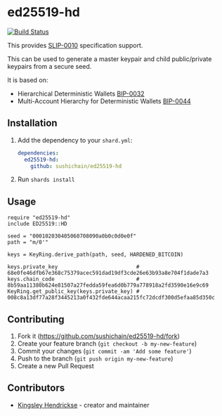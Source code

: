 # ed25519-hd

[![Build Status](https://travis-ci.org/SushiChain/ed25519-hd.svg?branch=master)](https://travis-ci.org/SushiChain/ed25519-hd)

This provides [SLIP-0010](https://github.com/satoshilabs/slips/blob/master/slip-0010.md) specification support. 

This can be used to generate a master keypair and child public/private keypairs from a secure seed. 

It is based on:

  * Hierarchical Deterministic Wallets [BIP-0032](https://github.com/bitcoin/bips/blob/master/bip-0032.mediawiki) 
  * Multi-Account Hierarchy for Deterministic Wallets [BIP-0044](https://github.com/bitcoin/bips/blob/master/bip-0044.mediawiki)

## Installation

1. Add the dependency to your `shard.yml`:

   ```yaml
   dependencies:
     ed25519-hd:
       github: sushichain/ed25519-hd
   ```

2. Run `shards install`

## Usage

```crystal
require "ed25519-hd"
include ED25519::HD

seed = "000102030405060708090a0b0c0d0e0f"
path = "m/0'"

keys = KeyRing.derive_path(path, seed, HARDENED_BITCOIN)

keys.private_key                         # 68e0fe46dfb67e368c75379acec591dad19df3cde26e63b93a8e704f1dade7a3
keys.chain_code                          # 8b59aa11380b624e81507a27fedda59fea6d0b779a778918a2fd3590e16e9c69
KeyRing.get_public_key(keys.private_key) # 008c8a13df77a28f3445213a0f432fde644acaa215fc72dcdf300d5efaa85d350c
```

## Contributing

1. Fork it (<https://github.com/sushichain/ed25519-hd/fork>)
2. Create your feature branch (`git checkout -b my-new-feature`)
3. Commit your changes (`git commit -am 'Add some feature'`)
4. Push to the branch (`git push origin my-new-feature`)
5. Create a new Pull Request

## Contributors

- [Kingsley Hendrickse](https://github.com/kingsleyh) - creator and maintainer
